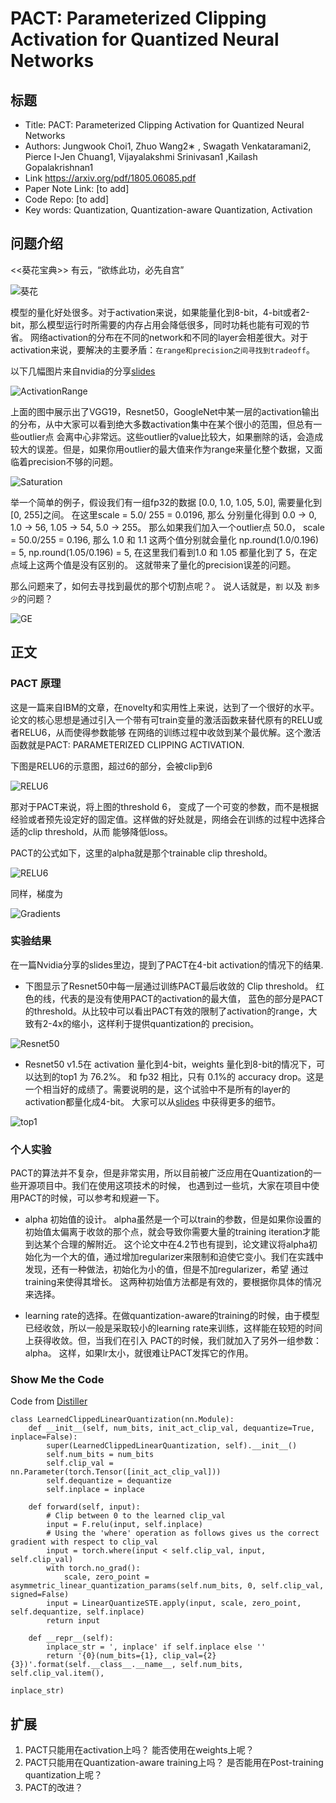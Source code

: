 # PACT: Parameterized Clipping Activation for Quantized Neural Networks

## 标题
* Title: PACT: Parameterized Clipping Activation for Quantized Neural Networks
* Authors: Jungwook Choi1, Zhuo Wang2∗ , Swagath Venkataramani2, Pierce I-Jen Chuang1, Vijayalakshmi Srinivasan1 ,Kailash Gopalakrishnan1
* Link https://arxiv.org/pdf/1805.06085.pdf
* Paper Note Link: [to add]
* Code Repo: [to add]
* Key words: Quantization, Quantization-aware Quantization, Activation

## 问题介绍

<<葵花宝典>> 有云，“欲练此功，必先自宫”

![葵花](./assets/1.jpg)

模型的量化好处很多。对于activation来说，如果能量化到8-bit，4-bit或者2-bit，那么模型运行时所需要的内存占用会降低很多，同时功耗也能有可观的节省。
网络activation的分布在不同的network和不同的layer会相差很大。对于activation来说，要解决的主要矛盾：`在range和precision之间寻找到tradeoff`。

以下几幅图片来自nvidia的分享[slides](https://on-demand.gputechconf.com/gtc/2017/presentation/s7310-8-bit-inference-with-tensorrt.pdf)

![ActivationRange](./assets/ActivationRange.PNG)

上面的图中展示出了VGG19，Resnet50，GoogleNet中某一层的activation输出的分布，从中大家可以看到绝大多数activation集中在某个很小的范围，但总有一些outlier点
会离中心非常远。这些outlier的value比较大，如果删除的话，会造成较大的误差。但是，如果你用outlier的最大值来作为range来量化整个数据，又面临着precision不够的问题。  

![Saturation](./assets/Saturation.PNG)

举一个简单的例子，假设我们有一组fp32的数据 [0.0, 1.0, 1.05, 5.0], 需要量化到 [0, 255]之间。 在这里scale = 5.0/ 255 = 0.0196, 那么
分别量化得到 0.0 -> 0, 1.0 -> 56, 1.05 -> 54, 5.0 -> 255。  那么如果我们加入一个outlier点 50.0， scale = 50.0/255 = 0.196, 那么
1.0 和 1.1 这两个值分别就会量化 np.round(1.0/0.196) = 5,  np.round(1.05/0.196) = 5, 在这里我们看到1.0 和 1.05 都量化到了 5，在定点域上这两个值是没有区别的。
这就带来了量化的precision误差的问题。

那么问题来了，如何去寻找到最优的那个切割点呢？。 说人话就是，`割` 以及 `割多少`的问题？

![GE](./assets/0.jpg)


## 正文

### PACT 原理
这是一篇来自IBM的文章，在novelty和实用性上来说，达到了一个很好的水平。论文的核心思想是通过引入一个带有可train变量的激活函数来替代原有的RELU或者RELU6，从而使得参数能够
在网络的训练过程中收敛到某个最优解。这个激活函数就是PACT: PARAMETERIZED CLIPPING ACTIVATION. 

下图是RELU6的示意图，超过6的部分，会被clip到6

![RELU6](./assets/relu6.png)

那对于PACT来说，将上图的threshold 6， 变成了一个可变的参数，而不是根据经验或者预先设定好的固定值。这样做的好处就是，网络会在训练的过程中选择合适的clip threshold，从而
能够降低loss。  

PACT的公式如下，这里的alpha就是那个trainable clip threshold。

![RELU6](./assets/formula.png)

同样，梯度为

![Gradients](./assets/gradient.PNG)

### 实验结果

在一篇Nvidia分享的slides里边，提到了PACT在4-bit activation的情况下的结果.

* 下图显示了Resnet50中每一层通过训练PACT最后收敛的 Clip threshold。 红色的线，代表的是没有使用PACT的activation的最大值，
蓝色的部分是PACT的threshold。从比较中可以看出PACT有效的限制了activation的range，大致有2-4x的缩小，这样利于提供quantization的
precision。

![Resnet50](./assets/ActivationClipRN50.PNG)

* Resnet50 v1.5在 activation 量化到4-bit，weights 量化到8-bit的情况下，可以达到的top1 为 76.2%。 和 fp32 相比，只有 0.1%的
accuracy drop。这是一个相当好的成绩了。需要说明的是，这个试验中不是所有的layer的activation都量化成4-bit。
大家可以从[slides](https://developer.download.nvidia.cn/video/gputechconf/gtc/2019/presentation/s9659-inference-at-reduced-precision-on-gpus.pdf)
中获得更多的细节。

![top1](./assets/rn50_top1.PNG)


### 个人实验
PACT的算法并不复杂，但是非常实用，所以目前被广泛应用在Quantization的一些开源项目中。我们在使用这项技术的时候，
也遇到过一些坑，大家在项目中使用PACT的时候，可以参考和规避一下。

* alpha 初始值的设计。 alpha虽然是一个可以train的参数，但是如果你设置的初始值太偏离于收敛的那个点，就会导致你需要大量的training iteration才能到达某个合理的解附近。
这个论文中在4.2节也有提到，论文建议将alpha初始化为一个大的值，通过增加regularizer来限制和迫使它变小。我们在实践中发现，还有一种做法，初始化为小的值，但是不加regularizer，希望
通过training来使得其增长。 这两种初始值方法都是有效的，要根据你具体的情况来选择。

* learning rate的选择。在做quantization-aware的training的时候，由于模型已经收敛，所以一般是采取较小的learning rate来训练，这样能在较短的时间上获得收敛。但，当我们在引入
PACT的时候，我们就加入了另外一组参数：alpha。 这样，如果lr太小，就很难让PACT发挥它的作用。


### Show Me the Code

Code from [Distiller](https://github.com/IntelLabs/distiller/blob/master/distiller/quantization/clipped_linear.py)

```buildoutcfg
class LearnedClippedLinearQuantization(nn.Module):
    def __init__(self, num_bits, init_act_clip_val, dequantize=True, inplace=False):
        super(LearnedClippedLinearQuantization, self).__init__()
        self.num_bits = num_bits
        self.clip_val = nn.Parameter(torch.Tensor([init_act_clip_val]))
        self.dequantize = dequantize
        self.inplace = inplace

    def forward(self, input):
        # Clip between 0 to the learned clip_val
        input = F.relu(input, self.inplace)
        # Using the 'where' operation as follows gives us the correct gradient with respect to clip_val
        input = torch.where(input < self.clip_val, input, self.clip_val)
        with torch.no_grad():
            scale, zero_point = asymmetric_linear_quantization_params(self.num_bits, 0, self.clip_val, signed=False)
        input = LinearQuantizeSTE.apply(input, scale, zero_point, self.dequantize, self.inplace)
        return input

    def __repr__(self):
        inplace_str = ', inplace' if self.inplace else ''
        return '{0}(num_bits={1}, clip_val={2}{3})'.format(self.__class__.__name__, self.num_bits, self.clip_val.item(),
                                                           inplace_str)
```

## 扩展
1. PACT只能用在activation上吗？ 能否使用在weights上呢？
2. PACT只能用在Quantization-aware training上吗？ 是否能用在Post-training quantization上呢？
3. PACT的改进？







